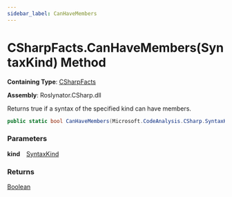 ```yaml
---
sidebar_label: CanHaveMembers
---
```


# CSharpFacts\.CanHaveMembers\(SyntaxKind\) Method

**Containing Type**: [CSharpFacts](../index.md)

**Assembly**: Roslynator\.CSharp\.dll

  
Returns true if a syntax of the specified kind can have members\.

```csharp
public static bool CanHaveMembers(Microsoft.CodeAnalysis.CSharp.SyntaxKind kind)
```

### Parameters

**kind** &ensp; [SyntaxKind](https://docs.microsoft.com/en-us/dotnet/api/microsoft.codeanalysis.csharp.syntaxkind)

### Returns

[Boolean](https://docs.microsoft.com/en-us/dotnet/api/system.boolean)

